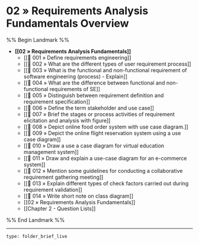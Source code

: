 # 02 » Requirements Analysis Fundamentals Overview
%% Begin Landmark %%
- **[[02 » Requirements Analysis Fundamentals]]**
	- [[📘 001 » Define requirements engineering]]
	- [[📘 002 » What are the different types of user requirement process]]
	- [[📘 003 » What is the functional and non-functional requirement of software engineering (process) - Explain]]
	- [[📘 004 » What are the difference between functional and non-functional requirements of SE]]
	- [[📘 005 » Distinguish between requirement definition and requirement specification]]
	- [[📘 006 » Define the term stakeholder and use case]]
	- [[📘 007 »  Brief the stages or process activities of requirement elicitation and analysis with figure]]
	- [[📘 008 » Depict online food order system with use case diagram.]]
	- [[📘 009 » Depict the online flight reservation system using a use case diagram]]
	- [[📘 010 » Draw a use a case diagram for virtual education management system]]
	- [[📘 011 » Draw and explain a use-case diagram for an e-commerce system]]
	- [[📘 012 » Mention some guidelines for conducting a collaborative requirement gathering meeting]]
	- [[📘 013 » Explain different types of check factors carried out during requirement validation]]
	- [[📘 014 » Write short note on class diagram]]
	- [[02 » Requirements Analysis Fundamentals]]
	- [[Chapter 2 - Question Lists]]

%% End Landmark %%

---

```ccard
type: folder_brief_live
```
 
